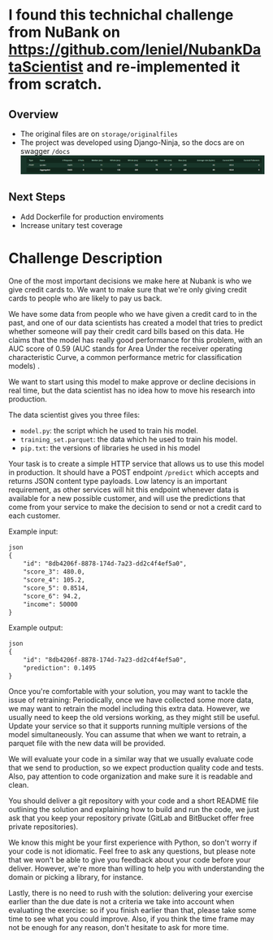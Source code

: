 
# I found this technichal challenge from NuBank on https://github.com/leniel/NubankDataScientist and re-implemented it from scratch. 

## Overview

* The original files are on `storage/originalfiles`
* The project was developed using Django-Ninja, so the docs are on swagger `/docs`
![1 Minunte Stress Test](image.png)
## Next Steps

* Add Dockerfile for production enviroments
* Increase unitary test coverage

# Challenge Description

One of the most important decisions we make here at Nubank is who we give credit cards to. We want to make sure that we're only
giving credit cards to people who are likely to pay us back.

We have some data from people who we have given a credit card to in the past, and one of our data scientists has created a model
that tries to predict whether someone will pay their credit card bills based on this data.  He claims that the model has really good performance for
this problem, with an AUC score of 0.59 (AUC stands for Area Under the receiver operating characteristic Curve, a common performance metric for classification models) .

We want to start using this model to make approve or decline decisions in real time, but the data scientist has no idea
how to move his research into production.

The data scientist gives you three files:
 - `model.py`: the script which he used to train his model.
 - `training_set.parquet`: the data which he used to train his model.
 - `pip.txt`: the versions of libraries he used in his model

Your task is to create a simple HTTP service that allows us to use this model in production. It should have a POST endpoint
`/predict` which accepts and returns JSON content type payloads. Low latency is an important requirement, as other services will hit this endpoint
whenever data is available for a new possible customer, and will use the predictions that come from your service to make the decision to
send or not a credit card to each customer.

Example input:
```
json
{
    "id": "8db4206f-8878-174d-7a23-dd2c4f4ef5a0",
    "score_3": 480.0,
    "score_4": 105.2,
    "score_5": 0.8514,
    "score_6": 94.2,
    "income": 50000
}
```

Example output:
```
json
{
    "id": "8db4206f-8878-174d-7a23-dd2c4f4ef5a0",
    "prediction": 0.1495
}
```

Once you're comfortable with your solution, you may want to tackle the issue of retraining: Periodically, once we have
collected some more data, we may want to retrain the model including this extra data. However, we usually need to keep the
old versions working, as they might still be useful. Update your service so that it supports running multiple versions of
the model simultaneously. You can assume that when we want to retrain, a parquet file with the new data will be provided.

We will evaluate your code in a similar way that we usually evaluate code that we send to production, so we expect production
quality code and tests. Also, pay attention to code organization and make sure it is readable and clean.

You should deliver a git repository with your code and a short README file outlining the solution and explaining how to
build and run the code, we just ask that you keep your repository private (GitLab and BitBucket offer free private
repositories).

We know this might be your first experience with Python, so don't worry if your code is not idiomatic. Feel free to ask any questions,
but please note that we won't be able to give you feedback about your code before your deliver. However, we're more than willing to help you
with understanding the domain or picking a library, for instance.

Lastly, there is no need to rush with the solution: delivering your exercise earlier than the due date is not a criteria
we take into account when evaluating the exercise: so if you finish earlier than that, please take some time to see what
you could improve. Also, if you think the time frame may not be enough for any reason, don't hesitate to ask for more
time.